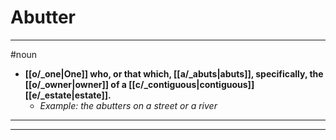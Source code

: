 # Abutter
---
#noun
- **[[o/_one|One]] who, or that which, [[a/_abuts|abuts]], specifically, the [[o/_owner|owner]] of a [[c/_contiguous|contiguous]] [[e/_estate|estate]].**
	- _Example: the abutters on a street or a river_
---
---
